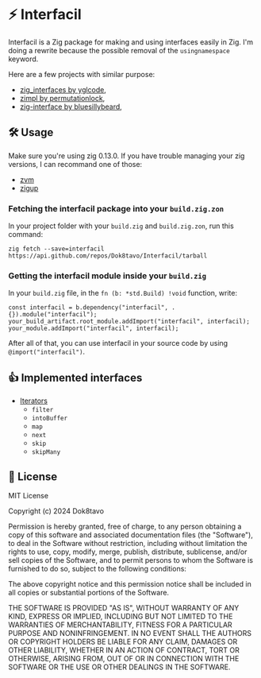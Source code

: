 # ⚡ Interfacil

Interfacil is a Zig package for making and using interfaces easily in Zig. I'm doing a rewrite because the possible removal of the `usingnamespace` keyword.

Here are a few projects with similar purpose:

- [zig_interfaces by yglcode](https://github.com/yglcode/zig_interfaces),
- [zimpl by permutationlock](https://github.com/permutationlock/zimpl),
- [zig-interface by bluesillybeard](https://github.com/bluesillybeard/zig-interface),

## 🛠️ Usage

Make sure you're using zig 0.13.0. If you have trouble managing your zig versions, I can recommand one of those:

- [zvm](https://github.com/tristanisham/zvm)
- [zigup](https://github.com/marler8997/zigup)

### Fetching the interfacil package into your `build.zig.zon`

In your project folder with your `build.zig` and `build.zig.zon`, run this command:

```
zig fetch --save=interfacil https://api.github.com/repos/Dok8tavo/Interfacil/tarball
```

### Getting the interfacil module inside your `build.zig`

In your `build.zig` file, in the `fn (b: *std.Build) !void` function, write:

```zig
const interfacil = b.dependency("interfacil", .{}).module("interfacil");
your_build_artifact.root_module.addImport("interfacil", interfacil);
your_module.addImport("interfacil", interfacil);
```

After all of that, you can use interfacil in your source code by using `@import("interfacil")`.

## 👍 Implemented interfaces

- [Iterators](https://github.com/Dok8tavo/Interfacil/blob/main/src/iteration.zig#L27-L31)
  - `filter`
  - `intoBuffer`
  - `map`
  - `next`
  - `skip`
  - `skipMany`

## 📃 License

MIT License

Copyright (c) 2024 Dok8tavo

Permission is hereby granted, free of charge, to any person obtaining a copy
of this software and associated documentation files (the "Software"), to deal
in the Software without restriction, including without limitation the rights
to use, copy, modify, merge, publish, distribute, sublicense, and/or sell
copies of the Software, and to permit persons to whom the Software is
furnished to do so, subject to the following conditions:

The above copyright notice and this permission notice shall be included in all
copies or substantial portions of the Software.

THE SOFTWARE IS PROVIDED "AS IS", WITHOUT WARRANTY OF ANY KIND, EXPRESS OR
IMPLIED, INCLUDING BUT NOT LIMITED TO THE WARRANTIES OF MERCHANTABILITY,
FITNESS FOR A PARTICULAR PURPOSE AND NONINFRINGEMENT. IN NO EVENT SHALL THE
AUTHORS OR COPYRIGHT HOLDERS BE LIABLE FOR ANY CLAIM, DAMAGES OR OTHER
LIABILITY, WHETHER IN AN ACTION OF CONTRACT, TORT OR OTHERWISE, ARISING FROM,
OUT OF OR IN CONNECTION WITH THE SOFTWARE OR THE USE OR OTHER DEALINGS IN THE
SOFTWARE.
